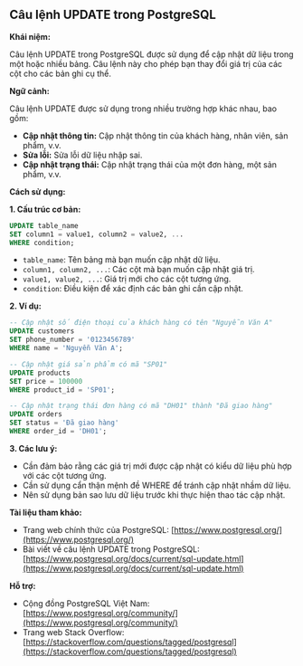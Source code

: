 ## Câu lệnh UPDATE trong PostgreSQL

**Khái niệm:**

Câu lệnh UPDATE trong PostgreSQL được sử dụng để cập nhật dữ liệu trong một hoặc nhiều bảng. Câu lệnh này cho phép bạn thay đổi giá trị của các cột cho các bản ghi cụ thể.

**Ngữ cảnh:**

Câu lệnh UPDATE được sử dụng trong nhiều trường hợp khác nhau, bao gồm:

- **Cập nhật thông tin:** Cập nhật thông tin của khách hàng, nhân viên, sản phẩm, v.v.
- **Sửa lỗi:** Sửa lỗi dữ liệu nhập sai.
- **Cập nhật trạng thái:** Cập nhật trạng thái của một đơn hàng, một sản phẩm, v.v.

**Cách sử dụng:**

**1. Cấu trúc cơ bản:**

```sql
UPDATE table_name
SET column1 = value1, column2 = value2, ...
WHERE condition;
```

- `table_name`: Tên bảng mà bạn muốn cập nhật dữ liệu.
- `column1, column2, ...`: Các cột mà bạn muốn cập nhật giá trị.
- `value1, value2, ...`: Giá trị mới cho các cột tương ứng.
- `condition`: Điều kiện để xác định các bản ghi cần cập nhật.

**2. Ví dụ:**

```sql
-- Cập nhật số điện thoại của khách hàng có tên "Nguyễn Văn A"
UPDATE customers
SET phone_number = '0123456789'
WHERE name = 'Nguyễn Văn A';

-- Cập nhật giá sản phẩm có mã "SP01"
UPDATE products
SET price = 100000
WHERE product_id = 'SP01';

-- Cập nhật trạng thái đơn hàng có mã "DH01" thành "Đã giao hàng"
UPDATE orders
SET status = 'Đã giao hàng'
WHERE order_id = 'DH01';
```

**3. Các lưu ý:**

- Cần đảm bảo rằng các giá trị mới được cập nhật có kiểu dữ liệu phù hợp với các cột tương ứng.
- Cần sử dụng cẩn thận mệnh đề WHERE để tránh cập nhật nhầm dữ liệu.
- Nên sử dụng bản sao lưu dữ liệu trước khi thực hiện thao tác cập nhật.

**Tài liệu tham khảo:**

- Trang web chính thức của PostgreSQL: [https://www.postgresql.org/](https://www.postgresql.org/)
- Bài viết về câu lệnh UPDATE trong PostgreSQL: [https://www.postgresql.org/docs/current/sql-update.html](https://www.postgresql.org/docs/current/sql-update.html)

**Hỗ trợ:**

- Cộng đồng PostgreSQL Việt Nam: [https://www.postgresql.org/community/](https://www.postgresql.org/community/)
- Trang web Stack Overflow: [https://stackoverflow.com/questions/tagged/postgresql](https://stackoverflow.com/questions/tagged/postgresql)
